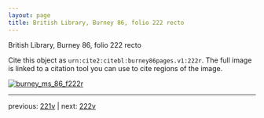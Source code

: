 ```yaml
---
layout: page
title: British Library, Burney 86, folio 222 recto
---
```


British Library, Burney 86, folio 222 recto

Cite this object as `urn:cite2:citebl:burney86pages.v1:222r`.  The full image is linked to a citation tool you can use to cite regions of the image.

[![burney_ms_86_f222r](http://www.homermultitext.org/iipsrv?IIIF=/project/homer/pyramidal/deepzoom/citebl/burney86imgs/v1/burney_ms_86_f222r.tif/full/800,/0/default.jpg)](http://www.homermultitext.org/ict2/?urn=urn:cite2:citebl:burney86imgs.v1:burney_ms_86_f222r) 

---

previous:  [221v](../221v/) | next: [222v](../222v/)